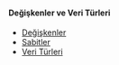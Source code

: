 #### Değişkenler ve Veri Türleri
- [Değişkenler](degiskenler.md)
- [Sabitler](sabitler.md)
- [Veri Türleri](veri-turleri.md)